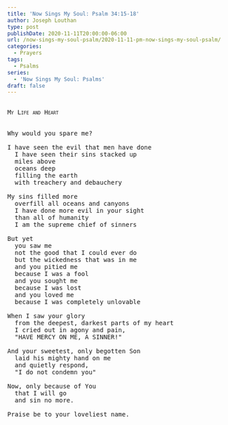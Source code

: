 ```yaml
---
title: 'Now Sings My Soul: Psalm 34:15-18'
author: Joseph Louthan
type: post
publishDate: 2020-11-11T20:00:00-06:00
url: /now-sings-my-soul-psalm/2020-11-11-pm-now-sings-my-soul-psalm/
categories:
  - Prayers
tags:
  - Psalms
series:
  - 'Now Sings My Soul: Psalms'
draft: false
---
```

<pre>
<div style="font-variant: small-caps;">
My Life and Heart
</div>
&nbsp;
Why would you spare me?

I have seen the evil that men have done
  I have seen their sins stacked up
  miles above
  oceans deep
  filling the earth
  with treachery and debauchery

My sins filled more
  overfill all oceans and canyons
  I have done more evil in your sight
  than all of humanity
  I am the supreme chief of sinners
  
But yet
  you saw me
  not the good that I could ever do
  but the wickedness that was in me
  and you pitied me
  because I was a fool
  and you sought me
  because I was lost
  and you loved me
  because I was completely unlovable

When I saw your glory
  from the deepest, darkest parts of my heart
  I cried out in agony and pain,
  "HAVE MERCY ON ME, A SINNER!"

And your sweetest, only begotten Son
  laid his mighty hand on me
  and quietly respond,
  "I do not condemn you"

Now, only because of You
  that I will go
  and sin no more.

Praise be to your loveliest name.
</pre>
